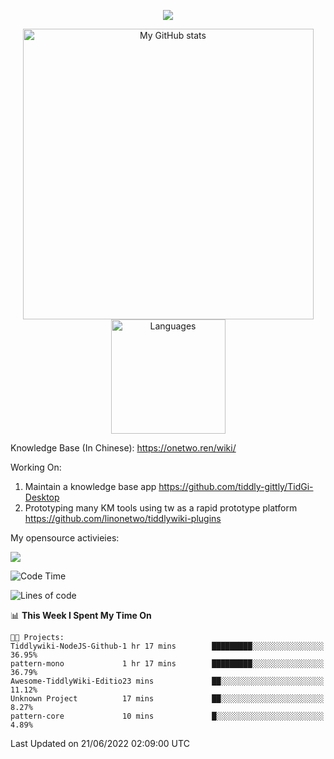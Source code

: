 <a href="https://github.com/linonetwo">
    <p align="center">
        <img src="https://github-profile-trophy.vercel.app/?username=linonetwo&column=7&theme=onedark"/>
    </p>
</a>
<a align="center" href="https://github.com/linonetwo">
  <p align="center">
    <img src="https://github-readme-stats.vercel.app/api?username=linonetwo&show_icons=true&count_private=true" alt="My GitHub stats" width="465"/>
    <img src="https://github-readme-stats.vercel.app/api/top-langs/?username=linonetwo&layout=compact&langs_count=10" alt="Languages" height="183">
  </p>
</a>

Knowledge Base (In Chinese): https://onetwo.ren/wiki/

Working On: 

1. Maintain a knowledge base app https://github.com/tiddly-gittly/TidGi-Desktop
1. Prototyping many KM tools using tw as a rapid prototype platform https://github.com/linonetwo/tiddlywiki-plugins

My opensource activieies:

![](https://visitor-badge.glitch.me/badge?page_id=linonetwo.linonetwo)

<!--START_SECTION:waka-->
![Code Time](http://img.shields.io/badge/Code%20Time-0%20secs-blue)

![Lines of code](https://img.shields.io/badge/From%20Hello%20World%20I%27ve%20Written-2%20Million%20lines%20of%20code-blue)

📊 **This Week I Spent My Time On** 

```text
🐱‍💻 Projects: 
Tiddlywiki-NodeJS-Github-1 hr 17 mins        █████████░░░░░░░░░░░░░░░░   36.95% 
pattern-mono             1 hr 17 mins        █████████░░░░░░░░░░░░░░░░   36.79% 
Awesome-TiddlyWiki-Editio23 mins             ██░░░░░░░░░░░░░░░░░░░░░░░   11.12% 
Unknown Project          17 mins             ██░░░░░░░░░░░░░░░░░░░░░░░   8.27% 
pattern-core             10 mins             █░░░░░░░░░░░░░░░░░░░░░░░░   4.89%

```


 Last Updated on 21/06/2022 02:09:00 UTC
<!--END_SECTION:waka-->
